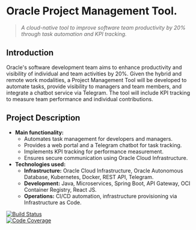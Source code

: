 # **Oracle Project Management Tool.**  
> *A cloud-native tool to improve software team productivity by 20% through task automation and KPI tracking.*

## **Introduction**  
Oracle's software development team aims to enhance productivity and visibility of individual and team activities by 20%. Given the hybrid and remote work modalities, a Project Management Tool will be developed to automate tasks, provide visibility to managers and team members, and integrate a chatbot service via Telegram. The tool will include KPI tracking to measure team performance and individual contributions.

## **Project Description**  
- **Main functionality:**  
  - Automates task management for developers and managers.  
  - Provides a web portal and a Telegram chatbot for task tracking.  
  - Implements KPI tracking for performance measurement.  
  - Ensures secure communication using Oracle Cloud Infrastructure.  
- **Technologies used:**  
  - **Infrastructure:** Oracle Cloud Infrastructure, Oracle Autonomous Database, Kubernetes, Docker, REST API, Telegram.  
  - **Development:** Java, Microservices, Spring Boot, API Gateway, OCI Container Registry, React JS.
  - **Operations:** CI/CD automation, infrastructure provisioning via Infrastructure as Code.  

[![Build Status](https://img.shields.io/badge/status-active-brightgreen)](#)  
[![Code Coverage](https://img.shields.io/badge/coverage-5%25-yellowgreen)](#)  
